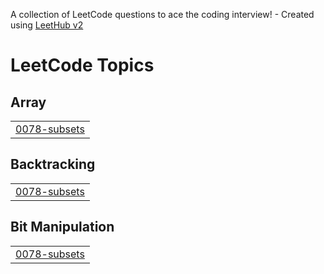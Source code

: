 A collection of LeetCode questions to ace the coding interview! - Created using [LeetHub v2](https://github.com/arunbhardwaj/LeetHub-2.0)
<!---LeetCode Topics Start-->
# LeetCode Topics
## Array
|  |
| ------- |
| [0078-subsets](https://github.com/ChanduR20/DSA-problems/tree/master/0078-subsets) |
## Backtracking
|  |
| ------- |
| [0078-subsets](https://github.com/ChanduR20/DSA-problems/tree/master/0078-subsets) |
## Bit Manipulation
|  |
| ------- |
| [0078-subsets](https://github.com/ChanduR20/DSA-problems/tree/master/0078-subsets) |
<!---LeetCode Topics End-->
